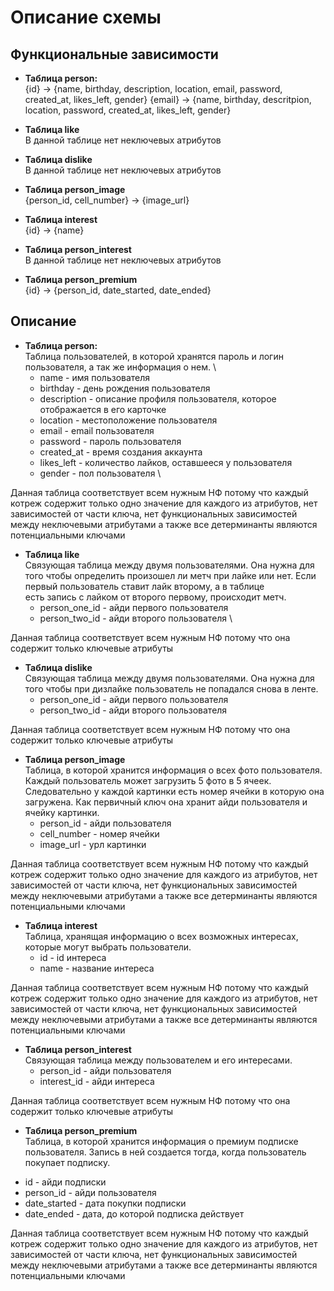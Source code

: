 # Описание схемы

## Функциональные зависимости
* **Таблица person:** \
{id} -> {name, birthday, description, location, email, password, created_at, likes_left, gender}
{email} -> {name, birthday, descritpion, location, password, created_at, likes_left, gender}

* **Таблица like** \
В данной таблице нет неключевых атрибутов

* **Таблица dislike** \
В данной таблице нет неключевых атрибутов


* **Таблица person_image** \
{person_id, cell_number} -> {image_url}


* **Таблица interest** \
{id} -> {name}

* **Таблица person_interest** \
В данной таблице нет неключевых атрибутов


* **Таблица person_premium** \
{id} -> {person_id, date_started, date_ended}


## Описание 
* **Таблица person:** \
Таблица пользователей, в которой хранятся пароль и логин пользователя, а так же информация о нем. \
  - name - имя пользователя
  - birthday - день рождения пользователя
  - description - описание профиля пользователя, которое отображается в его карточке
  - location - местоположение пользователя
  - email - email пользователя
  - password - пароль пользователя
  - created_at - время создания аккаунта
  - likes_left - количество лайков, оставшееся у пользователя
  - gender - пол пользователя \
  
Данная таблица соответствует всем нужным НФ потому что каждый котреж содержит только одно значение для каждого из атрибутов, нет зависимостей от части ключа, нет функциональных зависимостей между неключевыми атрибутами а также все детерминанты являются потенциальными ключами

* **Таблица like** \
Связующая таблица между двумя пользователями. Она нужна для того чтобы определить произошел ли метч при лайке или нет. Если первый пользователь ставит лайк второму, а в таблице \
есть запись с лайком от второго первому, происходит метч.
  - person_one_id - айди первого пользователя
  - person_two_id - айди второго пользователя \
 
Данная таблица соответствует всем нужным НФ потому что она содержит только ключевые атрибуты


* **Таблица dislike** \
Связующая таблица между двумя пользователями. Она нужна для того чтобы при дизлайке пользователь не попадался снова в ленте.
  - person_one_id - айди первого пользователя
  - person_two_id - айди второго пользователя
 
Данная таблица соответствует всем нужным НФ потому что она содержит только ключевые атрибуты

* **Таблица person_image** \
Таблица, в которой хранится информация о всех фото пользователя. Каждый пользователь может загрузить 5 фото в 5 ячеек. \
Следовательно у каждой картинки есть номер ячейки в которую она загружена. Как первичный ключ она хранит айди пользователя и ячейку картинки.
  - person_id - айди пользователя
  - cell_number - номер ячейки
  - image_url - урл картинки
 
Данная таблица соответствует всем нужным НФ потому что каждый котреж содержит только одно значение для каждого из атрибутов, нет зависимостей от части ключа, нет функциональных зависимостей между неключевыми атрибутами а также все детерминанты являются потенциальными ключами 

* **Таблица interest** \
Таблица, хранящая информацию о всех возможных интересах, которые могут выбрать пользователи.
  - id - id интереса
  - name - название интереса
 
Данная таблица соответствует всем нужным НФ потому что каждый котреж содержит только одно значение для каждого из атрибутов, нет зависимостей от части ключа, нет функциональных зависимостей между неключевыми атрибутами а также все детерминанты являются потенциальными ключами 

* **Таблица person_interest** \
Связующая таблица между пользователем и его интересами.
  - person_id - айди пользователя
  - interest_id - айди интереса
 
Данная таблица соответствует всем нужным НФ потому что она содержит только ключевые атрибуты

* **Таблица person_premium** \
Таблица, в которой хранится информация о премиум подписке пользователя. Запись в ней создается тогда, когда пользователь покупает подписку.
- id - айди подписки
- person_id - айди пользователя
- date_started - дата покупки подписки
- date_ended - дата, до которой подписка действует

Данная таблица соответствует всем нужным НФ потому что каждый котреж содержит только одно значение для каждого из атрибутов, нет зависимостей от части ключа, нет функциональных зависимостей между неключевыми атрибутами а также все детерминанты являются потенциальными ключами 
